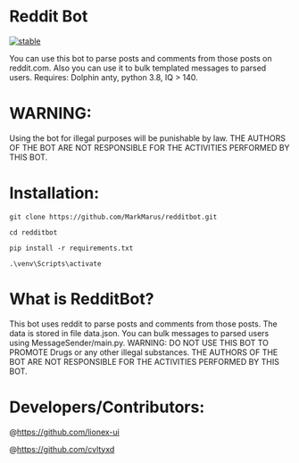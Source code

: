 # Reddit Bot

[![stable](https://img.shields.io/nuget/v/Npgsql.svg?label=stable)](https://www.youtube.com/watch?v=dQw4w9WgXcQ&ab_channel=RickAstley)

You can use this bot to parse posts and comments from those posts on reddit.com. Also you can use it to bulk templated messages to parsed users.
Requires: Dolphin anty, python 3.8, IQ > 140.

# WARNING:

Using the bot for illegal purposes will be punishable by law. THE AUTHORS OF THE BOT ARE NOT RESPONSIBLE FOR THE ACTIVITIES PERFORMED BY THIS BOT.

# Installation:

```
git clone https://github.com/MarkMarus/redditbot.git
```
```
cd redditbot
```
```
pip install -r requirements.txt
```
```
.\venv\Scripts\activate
```
# What is RedditBot?

This bot uses reddit to parse posts and comments from those posts. The data is stored in file data.json.
You can bulk messages to parsed users using MessageSender/main.py. 
WARNING: DO NOT USE THIS BOT TO PROMOTE Drugs or any other illegal substances. THE AUTHORS OF THE BOT ARE NOT RESPONSIBLE FOR THE ACTIVITIES PERFORMED BY THIS BOT.

# Developers/Contributors:
@https://github.com/lionex-ui

@https://github.com/cvltyxd
